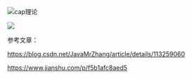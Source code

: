 ![cap理论](/Users/a0003/IdeaProjects/practice/src/main/blog/cap理论.png)

![](D:\personWorkspace\practice\src\main\blog\Redis数据结构.png)

参考文章：

https://blog.csdn.net/JavaMrZhang/article/details/113259060

https://www.jianshu.com/p/f5b1afc8aed5